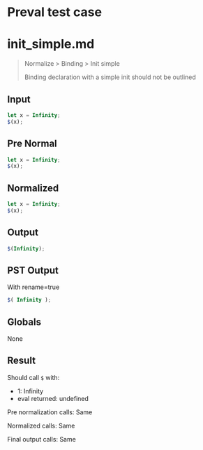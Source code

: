 # Preval test case

# init_simple.md

> Normalize > Binding > Init simple
>
> Binding declaration with a simple init should not be outlined

## Input

`````js filename=intro
let x = Infinity;
$(x);
`````

## Pre Normal


`````js filename=intro
let x = Infinity;
$(x);
`````

## Normalized


`````js filename=intro
let x = Infinity;
$(x);
`````

## Output


`````js filename=intro
$(Infinity);
`````

## PST Output

With rename=true

`````js filename=intro
$( Infinity );
`````

## Globals

None

## Result

Should call `$` with:
 - 1: Infinity
 - eval returned: undefined

Pre normalization calls: Same

Normalized calls: Same

Final output calls: Same
